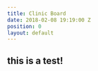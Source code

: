 ```yaml
---
title: Clinic Board
date: 2018-02-08 19:19:00 Z
position: 0
layout: default
---
```


## this is a test!